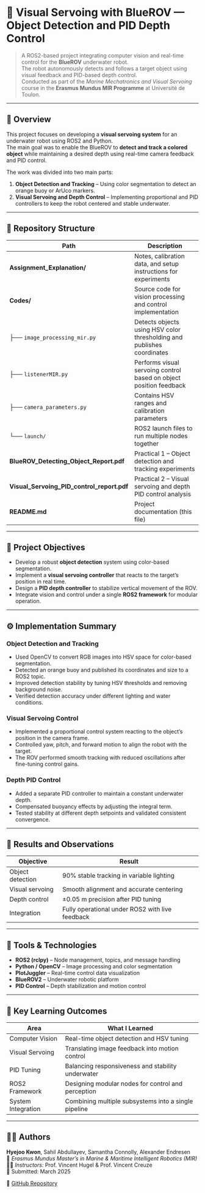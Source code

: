 # 🤖 Visual Servoing with BlueROV — Object Detection and PID Depth Control

> A ROS2-based project integrating computer vision and real-time control for the **BlueROV** underwater robot.  
> The robot autonomously detects and follows a target object using visual feedback and PID-based depth control.  
> Conducted as part of the *Marine Mechatronics and Visual Servoing* course in the **Erasmus Mundus MIR Programme** at Université de Toulon.

---

## 🌊 Overview

This project focuses on developing a **visual servoing system** for an underwater robot using ROS2 and Python.  
The main goal was to enable the BlueROV to **detect and track a colored object** while maintaining a desired depth using real-time camera feedback and PID control.

The work was divided into two main parts:
1. **Object Detection and Tracking** – Using color segmentation to detect an orange buoy or ArUco markers.  
2. **Visual Servoing and Depth Control** – Implementing proportional and PID controllers to keep the robot centered and stable underwater.

---

## 📂 Repository Structure

| Path | Description |
|------|--------------|
| **Assignment_Explanation/** | Notes, calibration data, and setup instructions for experiments |
| **Codes/** | Source code for vision processing and control implementation |
| ├── `image_processing_mir.py` | Detects objects using HSV color thresholding and publishes coordinates |
| ├── `listenerMIR.py` | Performs visual servoing control based on object position feedback |
| ├── `camera_parameters.py` | Contains HSV ranges and calibration parameters |
| └── `launch/` | ROS2 launch files to run multiple nodes together |
| **BlueROV_Detecting_Object_Report.pdf** | Practical 1 – Object detection and tracking experiments |
| **Visual_Servoing_PID_control_report.pdf** | Practical 2 – Visual servoing and depth PID control analysis |
| **README.md** | Project documentation (this file) |

---

## 🎯 Project Objectives

- Develop a robust **object detection** system using color-based segmentation.  
- Implement a **visual servoing controller** that reacts to the target’s position in real time.  
- Design a **PID depth controller** to stabilize vertical movement of the ROV.  
- Integrate vision and control under a single **ROS2 framework** for modular operation.  

---

## ⚙️ Implementation Summary

### Object Detection and Tracking
- Used OpenCV to convert RGB images into HSV space for color-based segmentation.  
- Detected an orange buoy and published its coordinates and size to a ROS2 topic.  
- Improved detection stability by tuning HSV thresholds and removing background noise.  
- Verified detection accuracy under different lighting and water conditions.

### Visual Servoing Control
- Implemented a proportional control system reacting to the object’s position in the camera frame.  
- Controlled yaw, pitch, and forward motion to align the robot with the target.  
- The ROV performed smooth tracking with reduced oscillations after fine-tuning control gains.  

### Depth PID Control
- Added a separate PID controller to maintain a constant underwater depth.  
- Compensated buoyancy effects by adjusting the integral term.  
- Tested stability at different depth setpoints and validated consistent convergence.  

---

## 🧠 Results and Observations

| Objective | Result |
|------------|---------|
| Object detection | 90% stable tracking in variable lighting |
| Visual servoing | Smooth alignment and accurate centering |
| Depth control | ±0.05 m precision after PID tuning |
| Integration | Fully operational under ROS2 with live feedback |

---

## 🧩 Tools & Technologies

- **ROS2 (rclpy)** – Node management, topics, and message handling  
- **Python / OpenCV** – Image processing and color segmentation  
- **PlotJuggler** – Real-time control data visualization  
- **BlueROV2** – Underwater robotic platform  
- **PID Control** – Depth stabilization and motion control  

---

## 🧠 Key Learning Outcomes

| Area | What I Learned |
|------|----------------|
| Computer Vision | Real-time object detection and HSV tuning |
| Visual Servoing | Translating image feedback into motion control |
| PID Tuning | Balancing responsiveness and stability underwater |
| ROS2 Framework | Designing modular nodes for control and perception |
| System Integration | Combining multiple subsystems into a single pipeline |

---

## 👩‍🔬 Authors

**Hyejoo Kwon**, Sahil Abdullayev, Samantha Connolly, Alexander Endresen  
📍 *Erasmus Mundus Master’s in Marine & Maritime Intelligent Robotics (MIR)*  
🧑‍🏫 *Instructors:* Prof. Vincent Hugel & Prof. Vincent Creuze  
📅 Submitted: March 2025  

🔗 [GitHub Repository](https://github.com/S1194789/Visual-Servoing-with-BlueROV)
